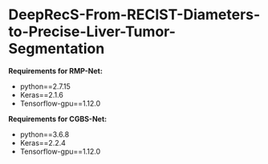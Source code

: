 # DeepRecS-From-RECIST-Diameters-to-Precise-Liver-Tumor-Segmentation
**Requirements for RMP-Net:**
- python==2.7.15
- Keras==2.1.6
- Tensorflow-gpu==1.12.0

**Requirements for CGBS-Net:**
- python==3.6.8
- Keras==2.2.4
- Tensorflow-gpu==1.12.0
